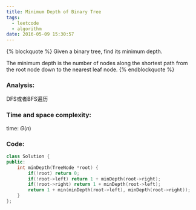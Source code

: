 ```yaml
---
title: Minimum Depth of Binary Tree
tags:
  - leetcode
  - algorithm
date: 2016-05-09 15:30:57
---
```

{% blockquote %}
Given a binary tree, find its minimum depth.

The minimum depth is the number of nodes along the shortest path from the root node down to the nearest leaf node.
{% endblockquote %}
<!-- more -->
### Analysis:
DFS或者BFS遍历
### Time and space complexity:
time: $\Theta (n)$
### Code:
```cpp
class Solution {
public:
    int minDepth(TreeNode *root) {
        if(!root) return 0;
        if(!root->left) return 1 + minDepth(root->right);
        if(!root->right) return 1 + minDepth(root->left);
        return 1 + min(minDepth(root->left), minDepth(root->right));
    }
};
```
